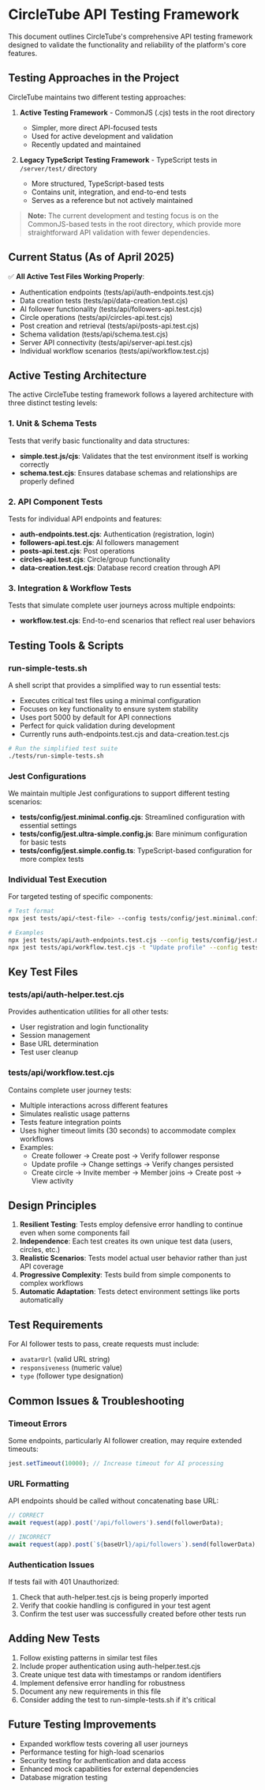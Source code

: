 # CircleTube API Testing Framework

This document outlines CircleTube's comprehensive API testing framework designed to validate the functionality and reliability of the platform's core features.

## Testing Approaches in the Project

CircleTube maintains two different testing approaches:

1. **Active Testing Framework** - CommonJS (.cjs) tests in the root directory
   - Simpler, more direct API-focused tests
   - Used for active development and validation
   - Recently updated and maintained

2. **Legacy TypeScript Testing Framework** - TypeScript tests in `/server/test/` directory
   - More structured, TypeScript-based tests 
   - Contains unit, integration, and end-to-end tests
   - Serves as a reference but not actively maintained

> **Note:** The current development and testing focus is on the CommonJS-based tests in the root directory, which provide more straightforward API validation with fewer dependencies.

## Current Status (As of April 2025)

✅ **All Active Test Files Working Properly**:
- Authentication endpoints (tests/api/auth-endpoints.test.cjs)
- Data creation tests (tests/api/data-creation.test.cjs)  
- AI follower functionality (tests/api/followers-api.test.cjs)
- Circle operations (tests/api/circles-api.test.cjs)
- Post creation and retrieval (tests/api/posts-api.test.cjs)
- Schema validation (tests/api/schema.test.cjs)
- Server API connectivity (tests/api/server-api.test.cjs)
- Individual workflow scenarios (tests/api/workflow.test.cjs)

## Active Testing Architecture

The active CircleTube testing framework follows a layered architecture with three distinct testing levels:

### 1. Unit & Schema Tests
Tests that verify basic functionality and data structures:
- **simple.test.js/cjs**: Validates that the test environment itself is working correctly
- **schema.test.cjs**: Ensures database schemas and relationships are properly defined

### 2. API Component Tests
Tests for individual API endpoints and features:
- **auth-endpoints.test.cjs**: Authentication (registration, login)
- **followers-api.test.cjs**: AI followers management
- **posts-api.test.cjs**: Post operations
- **circles-api.test.cjs**: Circle/group functionality
- **data-creation.test.cjs**: Database record creation through API

### 3. Integration & Workflow Tests
Tests that simulate complete user journeys across multiple endpoints:
- **workflow.test.cjs**: End-to-end scenarios that reflect real user behaviors

## Testing Tools & Scripts

### run-simple-tests.sh
A shell script that provides a simplified way to run essential tests:
- Executes critical test files using a minimal configuration
- Focuses on key functionality to ensure system stability
- Uses port 5000 by default for API connections
- Perfect for quick validation during development
- Currently runs auth-endpoints.test.cjs and data-creation.test.cjs

```bash
# Run the simplified test suite
./tests/run-simple-tests.sh
```

### Jest Configurations
We maintain multiple Jest configurations to support different testing scenarios:

- **tests/config/jest.minimal.config.cjs**: Streamlined configuration with essential settings
- **tests/config/jest.ultra-simple.config.js**: Bare minimum configuration for basic tests
- **tests/config/jest.simple.config.ts**: TypeScript-based configuration for more complex tests

### Individual Test Execution
For targeted testing of specific components:

```bash
# Test format
npx jest tests/api/<test-file> --config tests/config/jest.minimal.config.cjs

# Examples
npx jest tests/api/auth-endpoints.test.cjs --config tests/config/jest.minimal.config.cjs
npx jest tests/api/workflow.test.cjs -t "Update profile" --config tests/config/jest.minimal.config.cjs
```

## Key Test Files

### tests/api/auth-helper.test.cjs
Provides authentication utilities for all other tests:
- User registration and login functionality
- Session management
- Base URL determination
- Test user cleanup

### tests/api/workflow.test.cjs
Contains complete user journey tests:
- Multiple interactions across different features
- Simulates realistic usage patterns
- Tests feature integration points
- Uses higher timeout limits (30 seconds) to accommodate complex workflows
- Examples:
  - Create follower → Create post → Verify follower response
  - Update profile → Change settings → Verify changes persisted
  - Create circle → Invite member → Member joins → Create post → View activity

## Design Principles

1. **Resilient Testing**: Tests employ defensive error handling to continue even when some components fail
2. **Independence**: Each test creates its own unique test data (users, circles, etc.)
3. **Realistic Scenarios**: Tests model actual user behavior rather than just API coverage
4. **Progressive Complexity**: Tests build from simple components to complex workflows
5. **Automatic Adaptation**: Tests detect environment settings like ports automatically

## Test Requirements

For AI follower tests to pass, create requests must include:
- `avatarUrl` (valid URL string)
- `responsiveness` (numeric value)
- `type` (follower type designation)

## Common Issues & Troubleshooting

### Timeout Errors
Some endpoints, particularly AI follower creation, may require extended timeouts:
```javascript
jest.setTimeout(10000); // Increase timeout for AI processing
```

### URL Formatting
API endpoints should be called without concatenating base URL:
```javascript
// CORRECT
await request(app).post('/api/followers').send(followerData);

// INCORRECT
await request(app).post(`${baseUrl}/api/followers`).send(followerData);
```

### Authentication Issues
If tests fail with 401 Unauthorized:
1. Check that auth-helper.test.cjs is being properly imported
2. Verify that cookie handling is configured in your test agent
3. Confirm the test user was successfully created before other tests run

## Adding New Tests

1. Follow existing patterns in similar test files
2. Include proper authentication using auth-helper.test.cjs
3. Create unique test data with timestamps or random identifiers
4. Implement defensive error handling for robustness
5. Document any new requirements in this file
6. Consider adding the test to run-simple-tests.sh if it's critical

## Future Testing Improvements

- Expanded workflow tests covering all user journeys
- Performance testing for high-load scenarios
- Security testing for authentication and data access
- Enhanced mock capabilities for external dependencies
- Database migration testing